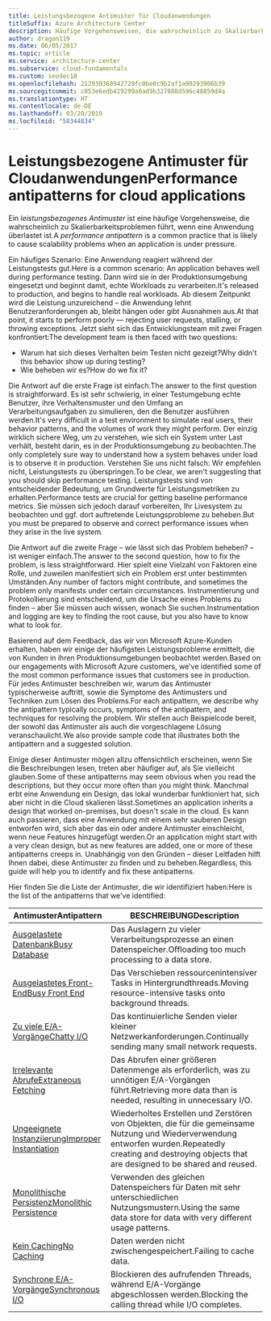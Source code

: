 ```yaml
---
title: Leistungsbezogene Antimuster für Cloudanwendungen
titleSuffix: Azure Architecture Center
description: Häufige Vorgehensweisen, die wahrscheinlich zu Skalierbarkeitsproblemen führen.
author: dragon119
ms.date: 06/05/2017
ms.topic: article
ms.service: architecture-center
ms.subservice: cloud-fundamentals
ms.custom: seodec18
ms.openlocfilehash: 212930368942728fc0be0c9b2af1a90293906b39
ms.sourcegitcommit: c053e6edb429299a0ad9b327888d596c48859d4a
ms.translationtype: HT
ms.contentlocale: de-DE
ms.lasthandoff: 03/20/2019
ms.locfileid: "58344834"
---
```

# <a name="performance-antipatterns-for-cloud-applications"></a><span data-ttu-id="4a7d4-103">Leistungsbezogene Antimuster für Cloudanwendungen</span><span class="sxs-lookup"><span data-stu-id="4a7d4-103">Performance antipatterns for cloud applications</span></span>

<span data-ttu-id="4a7d4-104">Ein *leistungsbezogenes Antimuster* ist eine häufige Vorgehensweise, die wahrscheinlich zu Skalierbarkeitsproblemen führt, wenn eine Anwendung überlastet ist.</span><span class="sxs-lookup"><span data-stu-id="4a7d4-104">A *performance antipattern* is a common practice that is likely to cause scalability problems when an application is under pressure.</span></span>

<span data-ttu-id="4a7d4-105">Ein häufiges Szenario: Eine Anwendung reagiert während der Leistungstests gut.</span><span class="sxs-lookup"><span data-stu-id="4a7d4-105">Here is a common scenario: An application behaves well during performance testing.</span></span> <span data-ttu-id="4a7d4-106">Dann wird sie in der Produktionsumgebung eingesetzt und beginnt damit, echte Workloads zu verarbeiten.</span><span class="sxs-lookup"><span data-stu-id="4a7d4-106">It's released to production, and begins to handle real workloads.</span></span> <span data-ttu-id="4a7d4-107">Ab diesem Zeitpunkt wird die Leistung unzureichend – die Anwendung lehnt Benutzeranforderungen ab, bleibt hängen oder gibt Ausnahmen aus.</span><span class="sxs-lookup"><span data-stu-id="4a7d4-107">At that point, it starts to perform poorly &mdash; rejecting user requests, stalling, or throwing exceptions.</span></span> <span data-ttu-id="4a7d4-108">Jetzt sieht sich das Entwicklungsteam mit zwei Fragen konfrontiert:</span><span class="sxs-lookup"><span data-stu-id="4a7d4-108">The development team is then faced with two questions:</span></span>

- <span data-ttu-id="4a7d4-109">Warum hat sich dieses Verhalten beim Testen nicht gezeigt?</span><span class="sxs-lookup"><span data-stu-id="4a7d4-109">Why didn't this behavior show up during testing?</span></span>
- <span data-ttu-id="4a7d4-110">Wie beheben wir es?</span><span class="sxs-lookup"><span data-stu-id="4a7d4-110">How do we fix it?</span></span>

<span data-ttu-id="4a7d4-111">Die Antwort auf die erste Frage ist einfach.</span><span class="sxs-lookup"><span data-stu-id="4a7d4-111">The answer to the first question is straightforward.</span></span> <span data-ttu-id="4a7d4-112">Es ist sehr schwierig, in einer Testumgebung echte Benutzer, ihre Verhaltensmuster und den Umfang an Verarbeitungsaufgaben zu simulieren, den die Benutzer ausführen werden.</span><span class="sxs-lookup"><span data-stu-id="4a7d4-112">It's very difficult in a test environment to simulate real users, their behavior patterns, and the volumes of work they might perform.</span></span> <span data-ttu-id="4a7d4-113">Der einzig wirklich sichere Weg, um zu verstehen, wie sich ein System unter Last verhält, besteht darin, es in der Produktionsumgebung zu beobachten.</span><span class="sxs-lookup"><span data-stu-id="4a7d4-113">The only completely sure way to understand how a system behaves under load is to observe it in production.</span></span> <span data-ttu-id="4a7d4-114">Verstehen Sie uns nicht falsch: Wir empfehlen nicht, Leistungstests zu überspringen.</span><span class="sxs-lookup"><span data-stu-id="4a7d4-114">To be clear, we aren't suggesting that you should skip performance testing.</span></span> <span data-ttu-id="4a7d4-115">Leistungstests sind von entscheidender Bedeutung, um Grundwerte für Leistungsmetriken zu erhalten.</span><span class="sxs-lookup"><span data-stu-id="4a7d4-115">Performance tests are crucial for getting baseline performance metrics.</span></span> <span data-ttu-id="4a7d4-116">Sie müssen sich jedoch darauf vorbereiten, Ihr Livesystem zu beobachten und ggf. dort auftretende Leistungsprobleme zu beheben.</span><span class="sxs-lookup"><span data-stu-id="4a7d4-116">But you must be prepared to observe and correct performance issues when they arise in the live system.</span></span>

<span data-ttu-id="4a7d4-117">Die Antwort auf die zweite Frage – wie lässt sich das Problem beheben? – ist weniger einfach.</span><span class="sxs-lookup"><span data-stu-id="4a7d4-117">The answer to the second question, how to fix the problem, is less straightforward.</span></span> <span data-ttu-id="4a7d4-118">Hier spielt eine Vielzahl von Faktoren eine Rolle, und zuweilen manifestiert sich ein Problem erst unter bestimmten Umständen.</span><span class="sxs-lookup"><span data-stu-id="4a7d4-118">Any number of factors might contribute, and sometimes the problem only manifests under certain circumstances.</span></span> <span data-ttu-id="4a7d4-119">Instrumentierung und Protokollierung sind entscheidend, um die Ursache eines Problems zu finden – aber Sie müssen auch wissen, wonach Sie suchen.</span><span class="sxs-lookup"><span data-stu-id="4a7d4-119">Instrumentation and logging are key to finding the root cause, but you also have to know what to look for.</span></span>

<span data-ttu-id="4a7d4-120">Basierend auf dem Feedback, das wir von Microsoft Azure-Kunden erhalten, haben wir einige der häufigsten Leistungsprobleme ermittelt, die von Kunden in ihren Produktionsumgebungen beobachtet werden.</span><span class="sxs-lookup"><span data-stu-id="4a7d4-120">Based on our engagements with Microsoft Azure customers, we've identified some of the most common performance issues that customers see in production.</span></span> <span data-ttu-id="4a7d4-121">Für jedes Antimuster beschreiben wir, warum das Antimuster typischerweise auftritt, sowie die Symptome des Antimusters und Techniken zum Lösen des Problems.</span><span class="sxs-lookup"><span data-stu-id="4a7d4-121">For each antipattern, we describe why the antipattern typically occurs, symptoms of the antipattern, and techniques for resolving the problem.</span></span> <span data-ttu-id="4a7d4-122">Wir stellen auch Beispielcode bereit, der sowohl das Antimuster als auch die vorgeschlagene Lösung veranschaulicht.</span><span class="sxs-lookup"><span data-stu-id="4a7d4-122">We also provide sample code that illustrates both the antipattern and a suggested solution.</span></span>

<span data-ttu-id="4a7d4-123">Einige dieser Antimuster mögen allzu offensichtlich erscheinen, wenn Sie die Beschreibungen lesen, treten aber häufiger auf, als Sie vielleicht glauben.</span><span class="sxs-lookup"><span data-stu-id="4a7d4-123">Some of these antipatterns may seem obvious when you read the descriptions, but they occur more often than you might think.</span></span> <span data-ttu-id="4a7d4-124">Manchmal erbt eine Anwendung ein Design, das lokal wunderbar funktioniert hat, sich aber nicht in die Cloud skalieren lässt.</span><span class="sxs-lookup"><span data-stu-id="4a7d4-124">Sometimes an application inherits a design that worked on-premises, but doesn't scale in the cloud.</span></span> <span data-ttu-id="4a7d4-125">Es kann auch passieren, dass eine Anwendung mit einem sehr sauberen Design entworfen wird, sich aber das ein oder andere Antimuster einschleicht, wenn neue Features hinzugefügt werden.</span><span class="sxs-lookup"><span data-stu-id="4a7d4-125">Or an application might start with a very clean design, but as new features are added, one or more of these antipatterns creeps in.</span></span> <span data-ttu-id="4a7d4-126">Unabhängig von den Gründen – dieser Leitfaden hilft Ihnen dabei, diese Antimuster zu finden und zu beheben.</span><span class="sxs-lookup"><span data-stu-id="4a7d4-126">Regardless, this guide will help you to identify and fix these antipatterns.</span></span>

<span data-ttu-id="4a7d4-127">Hier finden Sie die Liste der Antimuster, die wir identifiziert haben:</span><span class="sxs-lookup"><span data-stu-id="4a7d4-127">Here is the list of the antipatterns that we've identified:</span></span>

| <span data-ttu-id="4a7d4-128">Antimuster</span><span class="sxs-lookup"><span data-stu-id="4a7d4-128">Antipattern</span></span> | <span data-ttu-id="4a7d4-129">BESCHREIBUNG</span><span class="sxs-lookup"><span data-stu-id="4a7d4-129">Description</span></span> |
|-------------|-------------|
| <span data-ttu-id="4a7d4-130">[Ausgelastete Datenbank][BusyDatabase]</span><span class="sxs-lookup"><span data-stu-id="4a7d4-130">[Busy Database][BusyDatabase]</span></span> | <span data-ttu-id="4a7d4-131">Das Auslagern zu vieler Verarbeitungsprozesse an einen Datenspeicher.</span><span class="sxs-lookup"><span data-stu-id="4a7d4-131">Offloading too much processing to a data store.</span></span> |
| <span data-ttu-id="4a7d4-132">[Ausgelastetes Front-End][BusyFrontEnd]</span><span class="sxs-lookup"><span data-stu-id="4a7d4-132">[Busy Front End][BusyFrontEnd]</span></span> | <span data-ttu-id="4a7d4-133">Das Verschieben ressourcenintensiver Tasks in Hintergrundthreads.</span><span class="sxs-lookup"><span data-stu-id="4a7d4-133">Moving resource-intensive tasks onto background threads.</span></span> |
| <span data-ttu-id="4a7d4-134">[Zu viele E/A-Vorgänge][ChattyIO]</span><span class="sxs-lookup"><span data-stu-id="4a7d4-134">[Chatty I/O][ChattyIO]</span></span> | <span data-ttu-id="4a7d4-135">Das kontinuierliche Senden vieler kleiner Netzwerkanforderungen.</span><span class="sxs-lookup"><span data-stu-id="4a7d4-135">Continually sending many small network requests.</span></span> |
| <span data-ttu-id="4a7d4-136">[Irrelevante Abrufe][ExtraneousFetching]</span><span class="sxs-lookup"><span data-stu-id="4a7d4-136">[Extraneous Fetching][ExtraneousFetching]</span></span> | <span data-ttu-id="4a7d4-137">Das Abrufen einer größeren Datenmenge als erforderlich, was zu unnötigen E/A-Vorgängen führt.</span><span class="sxs-lookup"><span data-stu-id="4a7d4-137">Retrieving more data than is needed, resulting in unnecessary I/O.</span></span> |
| <span data-ttu-id="4a7d4-138">[Ungeeignete Instanziierung][ImproperInstantiation]</span><span class="sxs-lookup"><span data-stu-id="4a7d4-138">[Improper Instantiation][ImproperInstantiation]</span></span> | <span data-ttu-id="4a7d4-139">Wiederholtes Erstellen und Zerstören von Objekten, die für die gemeinsame Nutzung und Wiederverwendung entworfen wurden.</span><span class="sxs-lookup"><span data-stu-id="4a7d4-139">Repeatedly creating and destroying objects that are designed to be shared and reused.</span></span> |
| <span data-ttu-id="4a7d4-140">[Monolithische Persistenz][MonolithicPersistence]</span><span class="sxs-lookup"><span data-stu-id="4a7d4-140">[Monolithic Persistence][MonolithicPersistence]</span></span> | <span data-ttu-id="4a7d4-141">Verwenden des gleichen Datenspeichers für Daten mit sehr unterschiedlichen Nutzungsmustern.</span><span class="sxs-lookup"><span data-stu-id="4a7d4-141">Using the same data store for data with very different usage patterns.</span></span> |
| <span data-ttu-id="4a7d4-142">[Kein Caching][NoCaching]</span><span class="sxs-lookup"><span data-stu-id="4a7d4-142">[No Caching][NoCaching]</span></span> | <span data-ttu-id="4a7d4-143">Daten werden nicht zwischengespeichert.</span><span class="sxs-lookup"><span data-stu-id="4a7d4-143">Failing to cache data.</span></span> |
| <span data-ttu-id="4a7d4-144">[Synchrone E/A-Vorgänge][SynchronousIO]</span><span class="sxs-lookup"><span data-stu-id="4a7d4-144">[Synchronous I/O][SynchronousIO]</span></span> | <span data-ttu-id="4a7d4-145">Blockieren des aufrufenden Threads, während E/A-Vorgänge abgeschlossen werden.</span><span class="sxs-lookup"><span data-stu-id="4a7d4-145">Blocking the calling thread while I/O completes.</span></span> |

[BusyDatabase]: ./busy-database/index.md
[BusyFrontEnd]: ./busy-front-end/index.md
[ChattyIO]: ./chatty-io/index.md
[ExtraneousFetching]: ./extraneous-fetching/index.md
[ImproperInstantiation]: ./improper-instantiation/index.md
[MonolithicPersistence]: ./monolithic-persistence/index.md
[NoCaching]: ./no-caching/index.md
[SynchronousIO]: ./synchronous-io/index.md
